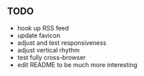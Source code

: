## TODO

- hook up RSS feed
- update favicon
- adjust and test responsiveness
- adjust vertical rhythm
- test fully cross-browser
- edit README to be much more interesting
